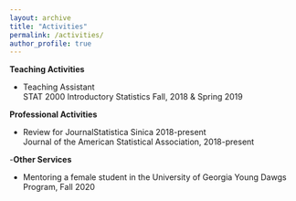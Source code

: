 ```yaml
---
layout: archive
title: "Activities"
permalink: /activities/
author_profile: true
---
```



**Teaching Activities**
* Teaching Assistant <br />STAT 2000 Introductory Statistics Fall, 2018 & Spring 2019

**Professional Activities**
* Review for JournalStatistica Sinica 2018-present <br />Journal of the American Statistical Association, 2018-present

-**Other Services**
* Mentoring a female student in the University of Georgia Young Dawgs Program, Fall 2020
